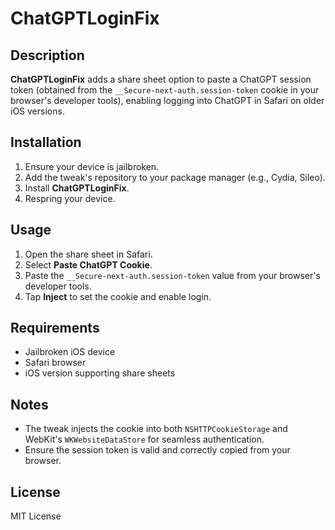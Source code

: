 # ChatGPTLoginFix

## Description
**ChatGPTLoginFix** adds a share sheet option to paste a ChatGPT session token (obtained from the `__Secure-next-auth.session-token` cookie in your browser's developer tools), enabling logging into ChatGPT in Safari on older iOS versions.

## Installation
1. Ensure your device is jailbroken.
2. Add the tweak's repository to your package manager (e.g., Cydia, Sileo).
3. Install **ChatGPTLoginFix**.
4. Respring your device.

## Usage
1. Open the share sheet in Safari.
2. Select **Paste ChatGPT Cookie**.
3. Paste the `__Secure-next-auth.session-token` value from your browser's developer tools.
4. Tap **Inject** to set the cookie and enable login.

## Requirements
- Jailbroken iOS device
- Safari browser
- iOS version supporting share sheets

## Notes
- The tweak injects the cookie into both `NSHTTPCookieStorage` and WebKit's `WKWebsiteDataStore` for seamless authentication.
- Ensure the session token is valid and correctly copied from your browser.

## License
MIT License